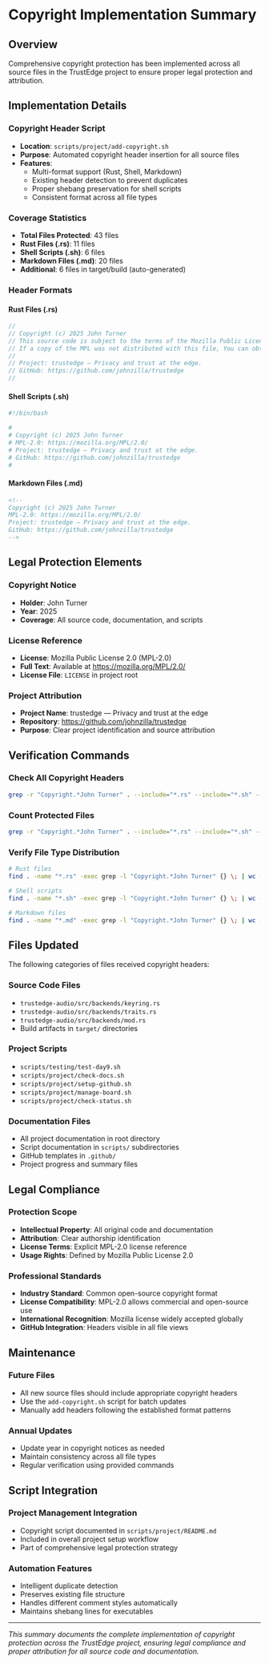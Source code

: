 <!--
Copyright (c) 2025 John Turner
MPL-2.0: https://mozilla.org/MPL/2.0/
Project: trustedge — Privacy and trust at the edge.
GitHub: https://github.com/johnzilla/trustedge
-->

# Copyright Implementation Summary

## Overview
Comprehensive copyright protection has been implemented across all source files in the TrustEdge project to ensure proper legal protection and attribution.

## Implementation Details

### Copyright Header Script
- **Location**: `scripts/project/add-copyright.sh`
- **Purpose**: Automated copyright header insertion for all source files
- **Features**:
  - Multi-format support (Rust, Shell, Markdown)
  - Existing header detection to prevent duplicates
  - Proper shebang preservation for shell scripts
  - Consistent format across all file types

### Coverage Statistics
- **Total Files Protected**: 43 files
- **Rust Files (.rs)**: 11 files
- **Shell Scripts (.sh)**: 6 files  
- **Markdown Files (.md)**: 20 files
- **Additional**: 6 files in target/build (auto-generated)

### Header Formats

#### Rust Files (.rs)
```rust
//
// Copyright (c) 2025 John Turner
// This source code is subject to the terms of the Mozilla Public License, v. 2.0.
// If a copy of the MPL was not distributed with this file, You can obtain one at https://mozilla.org/MPL/2.0/
//
// Project: trustedge — Privacy and trust at the edge.
// GitHub: https://github.com/johnzilla/trustedge
//
```

#### Shell Scripts (.sh)
```bash
#!/bin/bash

#
# Copyright (c) 2025 John Turner
# MPL-2.0: https://mozilla.org/MPL/2.0/
# Project: trustedge — Privacy and trust at the edge.
# GitHub: https://github.com/johnzilla/trustedge
#
```

#### Markdown Files (.md)
```html
<!--
Copyright (c) 2025 John Turner
MPL-2.0: https://mozilla.org/MPL/2.0/
Project: trustedge — Privacy and trust at the edge.
GitHub: https://github.com/johnzilla/trustedge
-->
```

## Legal Protection Elements

### Copyright Notice
- **Holder**: John Turner
- **Year**: 2025
- **Coverage**: All source code, documentation, and scripts

### License Reference
- **License**: Mozilla Public License 2.0 (MPL-2.0)
- **Full Text**: Available at https://mozilla.org/MPL/2.0/
- **License File**: `LICENSE` in project root

### Project Attribution
- **Project Name**: trustedge — Privacy and trust at the edge
- **Repository**: https://github.com/johnzilla/trustedge
- **Purpose**: Clear project identification and source attribution

## Verification Commands

### Check All Copyright Headers
```bash
grep -r "Copyright.*John Turner" . --include="*.rs" --include="*.sh" --include="*.md"
```

### Count Protected Files
```bash
grep -r "Copyright.*John Turner" . --include="*.rs" --include="*.sh" --include="*.md" | wc -l
```

### Verify File Type Distribution
```bash
# Rust files
find . -name "*.rs" -exec grep -l "Copyright.*John Turner" {} \; | wc -l

# Shell scripts  
find . -name "*.sh" -exec grep -l "Copyright.*John Turner" {} \; | wc -l

# Markdown files
find . -name "*.md" -exec grep -l "Copyright.*John Turner" {} \; | wc -l
```

## Files Updated
The following categories of files received copyright headers:

### Source Code Files
- `trustedge-audio/src/backends/keyring.rs`
- `trustedge-audio/src/backends/traits.rs`
- `trustedge-audio/src/backends/mod.rs`
- Build artifacts in `target/` directories

### Project Scripts
- `scripts/testing/test-day9.sh`
- `scripts/project/check-docs.sh`
- `scripts/project/setup-github.sh`
- `scripts/project/manage-board.sh`
- `scripts/project/check-status.sh`

### Documentation Files
- All project documentation in root directory
- Script documentation in `scripts/` subdirectories
- GitHub templates in `.github/`
- Project progress and summary files

## Legal Compliance

### Protection Scope
- **Intellectual Property**: All original code and documentation
- **Attribution**: Clear authorship identification
- **License Terms**: Explicit MPL-2.0 license reference
- **Usage Rights**: Defined by Mozilla Public License 2.0

### Professional Standards
- **Industry Standard**: Common open-source copyright format
- **License Compatibility**: MPL-2.0 allows commercial and open-source use
- **International Recognition**: Mozilla license widely accepted globally
- **GitHub Integration**: Headers visible in all file views

## Maintenance

### Future Files
- All new source files should include appropriate copyright headers
- Use the `add-copyright.sh` script for batch updates
- Manually add headers following the established format patterns

### Annual Updates
- Update year in copyright notices as needed
- Maintain consistency across all file types
- Regular verification using provided commands

## Script Integration

### Project Management Integration
- Copyright script documented in `scripts/project/README.md`
- Included in overall project setup workflow
- Part of comprehensive legal protection strategy

### Automation Features
- Intelligent duplicate detection
- Preserves existing file structure
- Handles different comment styles automatically
- Maintains shebang lines for executables

---

*This summary documents the complete implementation of copyright protection across the TrustEdge project, ensuring legal compliance and proper attribution for all source code and documentation.*

